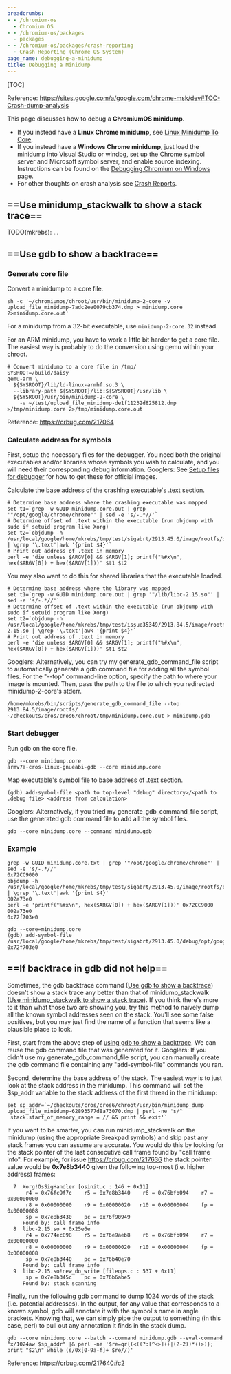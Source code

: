 ```yaml
---
breadcrumbs:
- - /chromium-os
  - Chromium OS
- - /chromium-os/packages
  - packages
- - /chromium-os/packages/crash-reporting
  - Crash Reporting (Chrome OS System)
page_name: debugging-a-minidump
title: Debugging a Minidump
---
```


[TOC]

Reference:
<https://sites.google.com/a/google.com/chrome-msk/dev#TOC-Crash-dump-analysis>

This page discusses how to debug a **ChromiumOS minidump**.

*   If you instead have a **Linux Chrome minidump**, see [Linux Minidump
            To
            Core](https://chromium.googlesource.com/chromium/src/+/HEAD/docs/linux/minidump_to_core.md).
*   If you instead have a **Windows Chrome minidump**, just load the
            minidump into Visual Studio or windbg, set up the Chrome symbol
            server and Microsoft symbol server, and enable source indexing.
            Instructions can be found on the [Debugging Chromium on
            Windows](http://www.chromium.org/developers/how-tos/debugging-on-windows)
            page.
*   For other thoughts on crash analysis see [Crash
            Reports](http://www.chromium.org/developers/crash-reports).

## ==Use minidump_stackwalk to show a stack trace==

TODO(mkrebs): ...

## ==Use gdb to show a backtrace==

### Generate core file

Convert a minidump to a core file.

```none
sh -c '~/chromiumos/chroot/usr/bin/minidump-2-core -v upload_file_minidump-7adc2ee0079cb374.dmp > minidump.core 2>minidump.core.out'
```

For a minidump from a 32-bit executable, use `minidump-2-core.32` instead.

For an ARM minidump, you have to work a little bit harder to get a core file.
The easiest way is probably to do the conversion using qemu within your chroot.

```none
# Convert minidump to a core file in /tmp/
SYSROOT=/build/daisy
qemu-arm \
  ${SYSROOT}/lib/ld-linux-armhf.so.3 \
  --library-path ${SYSROOT}/lib:${SYSROOT}/usr/lib \
  ${SYSROOT}/usr/bin/minidump-2-core \
    -v ~/test/upload_file_minidump-de1f11232d825812.dmp >/tmp/minidump.core 2>/tmp/minidump.core.out
```

Reference: <https://crbug.com/217064>

### Calculate address for symbols

First, setup the necessary files for the debugger. You need both the original
executables and/or libraries whose symbols you wish to calculate, and you will
need their corresponding debug information. Googlers: See [Setup files for
debugger](https://sites.google.com/a/google.com/mkrebs/references/chrome-os#TOC-Setup-files-for-debugger)
for how to get these for official images.

Calculate the base address of the crashing executable's .text section.

```none
# Determine base address where the crashing executable was mapped
set t1=`grep -w GUID minidump.core.out | grep '"/opt/google/chrome/chrome"' | sed -e 's/-.*//'`
# Determine offset of .text within the executable (run objdump with sudo if setuid program like Xorg)
set t2=`objdump -h /usr/local/google/home/mkrebs/tmp/test/sigabrt/2913.45.0/image/rootfs/opt/google/chrome/chrome | \grep '\.text'|awk '{print $4}'`
# Print out address of .text in memory
perl -e 'die unless $ARGV[0] && $ARGV[1]; printf("%#x\n", hex($ARGV[0]) + hex($ARGV[1]))' $t1 $t2
```

You may also want to do this for shared libraries that the executable loaded.

```none
# Determine base address where the library was mapped
set t1=`grep -w GUID minidump.core.out | grep '"/lib/libc-2.15.so"' | sed -e 's/-.*//'`
# Determine offset of .text within the executable (run objdump with sudo if setuid program like Xorg)
set t2=`objdump -h /usr/local/google/home/mkrebs/tmp/test/issue35349/2913.84.5/image/rootfs/lib/libc-2.15.so | \grep '\.text'|awk '{print $4}'`
# Print out address of .text in memory
perl -e 'die unless $ARGV[0] && $ARGV[1]; printf("%#x\n", hex($ARGV[0]) + hex($ARGV[1]))' $t1 $t2
```

Googlers: Alternatively, you can try my generate_gdb_command_file script to
automatically generate a gdb command file for adding all the symbol files. For
the "--top" command-line option, specify the path to where your image is
mounted. Then, pass the path to the file to which you redirected
minidump-2-core's stderr.

```none
/home/mkrebs/bin/scripts/generate_gdb_command_file --top 2913.84.5/image/rootfs/ ~/checkouts/cros/cros6/chroot/tmp/minidump.core.out > minidump.gdb
```

### Start debugger

Run gdb on the core file.

```none
gdb --core minidump.core
armv7a-cros-linux-gnueabi-gdb --core minidump.core
```

Map executable's symbol file to base address of .text section.

```none
(gdb) add-symbol-file <path to top-level "debug" directory>/<path to .debug file> <address from calculation>
```

Googlers: Alternatively, if you tried my generate_gdb_command_file script, use
the generated gdb command file to add all the symbol files.

```none
gdb --core minidump.core --command minidump.gdb
```

### Example

```none
grep -w GUID minidump.core.txt | grep '"/opt/google/chrome/chrome"' | sed -e 's/-.*//'
0x72CC9000
objdump -h /usr/local/google/home/mkrebs/tmp/test/sigabrt/2913.45.0/image/rootfs/opt/google/chrome/chrome | \grep '\.text'|awk '{print $4}'
002a73e0
perl -e 'printf("%#x\n", hex($ARGV[0]) + hex($ARGV[1]))' 0x72CC9000 002a73e0
0x72f703e0
```

```none
gdb --core=minidump.core
(gdb) add-symbol-file /usr/local/google/home/mkrebs/tmp/test/sigabrt/2913.45.0/debug/opt/google/chrome/chrome.debug 0x72f703e0
```

## ==If backtrace in gdb did not help==

Sometimes, the gdb backtrace command ([Use gdb to show a
backtrace](http://www.chromium.org/chromium-os/how-tos-and-troubleshooting/crash-reporting/debugging-a-minidump#TOC-Use-gdb-to-show-a-backtrace))
doesn't show a stack trace any better than that of minidump_stackwalk ([Use
minidump_stackwalk to show a stack
trace](http://www.chromium.org/chromium-os/how-tos-and-troubleshooting/crash-reporting/debugging-a-minidump#TOC-Use-minidump_stackwalk-to-show-a-stack-trace)).
If you think there's more to it than what those two are showing you, try this
method to naively dump all the known symbol addresses seen on the stack. You'll
see some false positives, but you may just find the name of a function that
seems like a plausible place to look.

First, start from the above step of [using gdb to show a
backtrace](http://www.chromium.org/chromium-os/how-tos-and-troubleshooting/crash-reporting/debugging-a-minidump#TOC-Use-gdb-to-show-a-backtrace).
We can reuse the gdb command file that was generated for it. Googlers: If you
didn't use my generate_gdb_command_file script, you can manually create the gdb
command file containing any "add-symbol-file" commands you ran.

Second, determine the base address of the stack. The easiest way is to just look
at the stack address in the minidump. This command will set the $sp_addr
variable to the stack address of the first thread in the minidump:

```none
set sp_addr=`~/checkouts/cros/cros6/chroot/usr/bin/minidump_dump upload_file_minidump-62893577d8a73070.dmp | perl -ne 's/^  stack.start_of_memory_range = // && print && exit'`
```

If you want to be smarter, you can run minidump_stackwalk on the minidump (using
the appropriate Breakpad symbols) and skip past any stack frames you can assume
are accurate. You would do this by looking for the stack pointer of the last
consecutive call frame found by "call frame info". For example, for issue
<https://crbug.com/217636> the stack pointer value would be **0x7e8b3440** given
the following top-most (i.e. higher address) frames:

```none
  7  Xorg!OsSigHandler [osinit.c : 146 + 0x11]
      r4 = 0x76fc9f7c    r5 = 0x7e8b3440    r6 = 0x76bfb094    r7 = 0x00000000
      r8 = 0x00000000    r9 = 0x00000020   r10 = 0x00000004    fp = 0x00000008
      sp = 0x7e8b3430    pc = 0x76f90949
     Found by: call frame info
  8  libc-2.15.so + 0x25e6e
      r4 = 0x774ec898    r5 = 0x76e9aeb8    r6 = 0x76bfb094    r7 = 0x00000000
      r8 = 0x00000000    r9 = 0x00000020   r10 = 0x00000004    fp = 0x00000008
      sp = 0x7e8b3440    pc = 0x76b40e70
     Found by: call frame info
  9  libc-2.15.so!new_do_write [fileops.c : 537 + 0x11]
      sp = 0x7e8b345c    pc = 0x76b6abe5
     Found by: stack scanning
```

Finally, run the following gdb command to dump 1024 words of the stack (i.e.
potential addresses). In the output, for any value that corresponds to a known
symbol, gdb will annotate it with the symbol's name in angle brackets. Knowing
that, we can simply pipe the output to something (in this case, perl) to pull
out any annotation it finds in the stack dump.

```none
gdb --core minidump.core --batch --command minidump.gdb --eval-command "x/1024aw $sp_addr" |& perl -ne '$re=qr{(<((?:[^<>]++|(?-2))*+)>)}; print "$2\n" while (s/0x[0-9a-f]+ $re//)'
```

Reference: <https://crbug.com/217640#c2>
